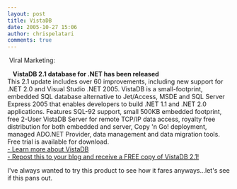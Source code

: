 ```yaml
---
layout: post
title: VistaDB
date: 2005-10-27 15:06
author: chrispelatari
comments: true
---
```

<!--StartFragment --> Viral Marketing:
<p><img height="12" src="http://www.vistadb.net/images/quotes_left.gif" border="0" /><b>VistaDB 2.1 database for .NET has been released</b><br />This 2.1 
update includes over 60 improvements, including new support for .NET 2.0 and 
Visual Studio .NET 2005. VistaDB is a small-footprint, embedded SQL database 
alternative to Jet/Access, MSDE and SQL Server Express 2005 that enables 
developers to build .NET 1.1 and .NET 2.0 applications. Features SQL-92 support, 
small 500KB embedded footprint, free 2-User VistaDB Server for remote TCP/IP 
data access, royalty free distribution for both embedded and server, Copy 'n Go! 
deployment, managed ADO.NET Provider, data management and data migration tools. 
Free trial is available for download.<br /><a href="http://www.vistadb.net/overview.asp?ref=blogger">- Learn more about 
VistaDB</a><br /><a href="http://www.vistadb.net/blogoffer.asp?ref=blogger">- 
Repost this to your blog and receive a FREE copy of VistaDB 2.1!</a> <img height="12" src="http://www.vistadb.net/images/quotes_right.gif" border="0" /></p>
<p>I've always wanted to try this product to see how it fares anyways...let's 
see if this pans out.</p>
